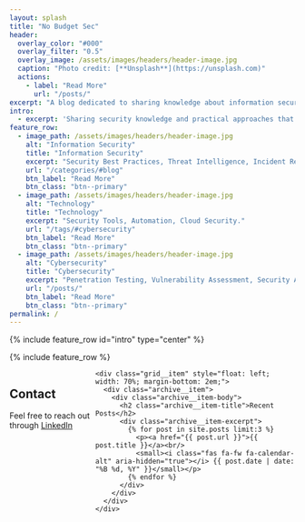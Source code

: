 ```yaml
---
layout: splash
title: "No Budget Sec"
header:
  overlay_color: "#000"
  overlay_filter: "0.5"
  overlay_image: /assets/images/headers/header-image.jpg
  caption: "Photo credit: [**Unsplash**](https://unsplash.com)"
  actions:
    - label: "Read More"
      url: "/posts/"
excerpt: "A blog dedicated to sharing knowledge about information security and technology, focusing on practical approaches and real-world experiences."
intro:
  - excerpt: 'Sharing security knowledge and practical approaches that work without breaking the bank.'
feature_row:
  - image_path: /assets/images/headers/header-image.jpg
    alt: "Information Security"
    title: "Information Security"
    excerpt: "Security Best Practices, Threat Intelligence, Incident Response."
    url: "/categories/#blog"
    btn_label: "Read More"
    btn_class: "btn--primary"
  - image_path: /assets/images/headers/header-image.jpg
    alt: "Technology"
    title: "Technology"
    excerpt: "Security Tools, Automation, Cloud Security."
    url: "/tags/#cybersecurity"
    btn_label: "Read More"
    btn_class: "btn--primary"
  - image_path: /assets/images/headers/header-image.jpg
    alt: "Cybersecurity"
    title: "Cybersecurity"
    excerpt: "Penetration Testing, Vulnerability Assessment, Security Architecture."
    url: "/posts/"
    btn_label: "Read More"
    btn_class: "btn--primary"
permalink: /
---
```


{% include feature_row id="intro" type="center" %}

{% include feature_row %}

<div class="feature__wrapper">
  <div class="grid__wrapper">
    <div class="grid__item" style="float: left; width: 30%; margin-bottom: 2em;">
      <div class="archive__item">
        <div class="archive__item-body">
          <h2 class="archive__item-title">Contact</h2>
          <div class="archive__item-excerpt">
            <p>Feel free to reach out through <a href="https://www.linkedin.com/in/jnahuelperez/" target="_blank">LinkedIn</a></p>
          </div>
        </div>
      </div>
    </div>
    
    <div class="grid__item" style="float: left; width: 70%; margin-bottom: 2em;">
      <div class="archive__item">
        <div class="archive__item-body">
          <h2 class="archive__item-title">Recent Posts</h2>
          <div class="archive__item-excerpt">
            {% for post in site.posts limit:3 %}
              <p><a href="{{ post.url }}">{{ post.title }}</a><br/>
              <small><i class="fas fa-fw fa-calendar-alt" aria-hidden="true"></i> {{ post.date | date: "%B %d, %Y" }}</small></p>
            {% endfor %}
          </div>
        </div>
      </div>
    </div>
  </div>
</div>
<div style="clear: both;"></div> 